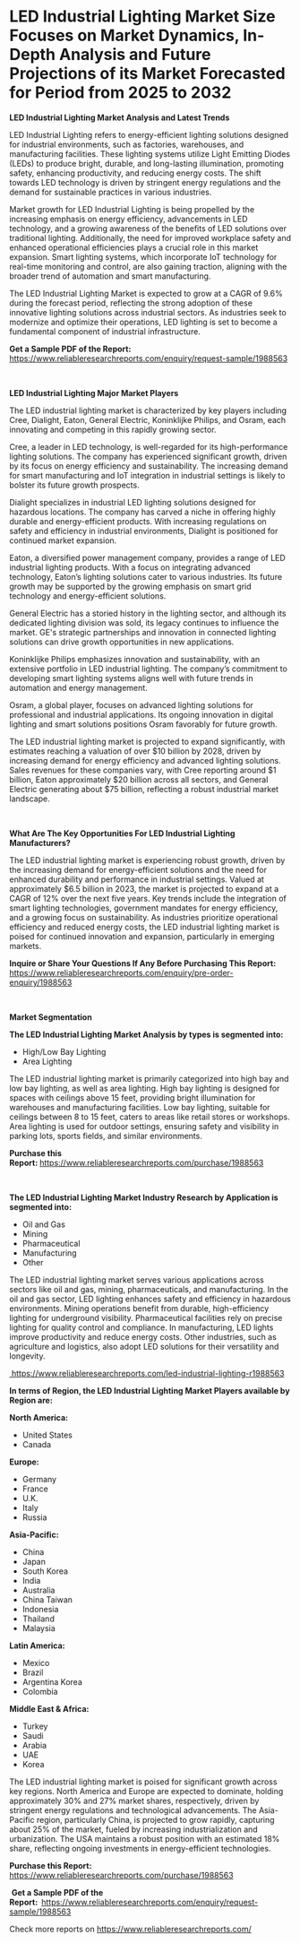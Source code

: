 <p><h1>LED Industrial Lighting Market Size Focuses on Market Dynamics, In-Depth Analysis and Future Projections of its Market Forecasted for Period from 2025 to 2032</h1></p><p><strong>LED Industrial Lighting Market Analysis and Latest Trends</strong></p>
<p><p>LED Industrial Lighting refers to energy-efficient lighting solutions designed for industrial environments, such as factories, warehouses, and manufacturing facilities. These lighting systems utilize Light Emitting Diodes (LEDs) to produce bright, durable, and long-lasting illumination, promoting safety, enhancing productivity, and reducing energy costs. The shift towards LED technology is driven by stringent energy regulations and the demand for sustainable practices in various industries.</p><p>Market growth for LED Industrial Lighting is being propelled by the increasing emphasis on energy efficiency, advancements in LED technology, and a growing awareness of the benefits of LED solutions over traditional lighting. Additionally, the need for improved workplace safety and enhanced operational efficiencies plays a crucial role in this market expansion. Smart lighting systems, which incorporate IoT technology for real-time monitoring and control, are also gaining traction, aligning with the broader trend of automation and smart manufacturing.</p><p>The LED Industrial Lighting Market is expected to grow at a CAGR of 9.6% during the forecast period, reflecting the strong adoption of these innovative lighting solutions across industrial sectors. As industries seek to modernize and optimize their operations, LED lighting is set to become a fundamental component of industrial infrastructure.</p></p>
<p><strong>Get a Sample PDF of the Report:&nbsp;</strong> <a href="https://www.reliableresearchreports.com/enquiry/request-sample/1988563?utm_campaign=2286&utm_medium=2&utm_source=Github&utm_content=ia&utm_term=06042025&utm_id=led-industrial-lighting">https://www.reliableresearchreports.com/enquiry/request-sample/1988563</a></p>
<p>&nbsp;</p>
<p><strong>LED Industrial Lighting Major Market Players</strong></p>
<p><p>The LED industrial lighting market is characterized by key players including Cree, Dialight, Eaton, General Electric, Koninklijke Philips, and Osram, each innovating and competing in this rapidly growing sector.</p><p>Cree, a leader in LED technology, is well-regarded for its high-performance lighting solutions. The company has experienced significant growth, driven by its focus on energy efficiency and sustainability. The increasing demand for smart manufacturing and IoT integration in industrial settings is likely to bolster its future growth prospects.</p><p>Dialight specializes in industrial LED lighting solutions designed for hazardous locations. The company has carved a niche in offering highly durable and energy-efficient products. With increasing regulations on safety and efficiency in industrial environments, Dialight is positioned for continued market expansion.</p><p>Eaton, a diversified power management company, provides a range of LED industrial lighting products. With a focus on integrating advanced technology, Eaton’s lighting solutions cater to various industries. Its future growth may be supported by the growing emphasis on smart grid technology and energy-efficient solutions.</p><p>General Electric has a storied history in the lighting sector, and although its dedicated lighting division was sold, its legacy continues to influence the market. GE's strategic partnerships and innovation in connected lighting solutions can drive growth opportunities in new applications.</p><p>Koninklijke Philips emphasizes innovation and sustainability, with an extensive portfolio in LED industrial lighting. The company’s commitment to developing smart lighting systems aligns well with future trends in automation and energy management.</p><p>Osram, a global player, focuses on advanced lighting solutions for professional and industrial applications. Its ongoing innovation in digital lighting and smart solutions positions Osram favorably for future growth.</p><p>The LED industrial lighting market is projected to expand significantly, with estimates reaching a valuation of over $10 billion by 2028, driven by increasing demand for energy efficiency and advanced lighting solutions. Sales revenues for these companies vary, with Cree reporting around $1 billion, Eaton approximately $20 billion across all sectors, and General Electric generating about $75 billion, reflecting a robust industrial market landscape.</p></p>
<p>&nbsp;</p>
<p><strong>What Are The Key Opportunities For LED Industrial Lighting Manufacturers?</strong></p>
<p><p>The LED industrial lighting market is experiencing robust growth, driven by the increasing demand for energy-efficient solutions and the need for enhanced durability and performance in industrial settings. Valued at approximately $6.5 billion in 2023, the market is projected to expand at a CAGR of 12% over the next five years. Key trends include the integration of smart lighting technologies, government mandates for energy efficiency, and a growing focus on sustainability. As industries prioritize operational efficiency and reduced energy costs, the LED industrial lighting market is poised for continued innovation and expansion, particularly in emerging markets.</p></p>
<p><strong>Inquire or Share Your Questions If Any Before Purchasing This Report:</strong> <a href="https://www.reliableresearchreports.com/enquiry/pre-order-enquiry/1988563?utm_campaign=2286&utm_medium=2&utm_source=Github&utm_content=ia&utm_term=06042025&utm_id=led-industrial-lighting">https://www.reliableresearchreports.com/enquiry/pre-order-enquiry/1988563</a></p>
<p>&nbsp;</p>
<p><strong>Market Segmentation</strong></p>
<p><strong>The LED Industrial Lighting Market Analysis by types is segmented into:</strong></p>
<p><ul><li>High/Low Bay Lighting</li><li>Area Lighting</li></ul></p>
<p><p>The LED industrial lighting market is primarily categorized into high bay and low bay lighting, as well as area lighting. High bay lighting is designed for spaces with ceilings above 15 feet, providing bright illumination for warehouses and manufacturing facilities. Low bay lighting, suitable for ceilings between 8 to 15 feet, caters to areas like retail stores or workshops. Area lighting is used for outdoor settings, ensuring safety and visibility in parking lots, sports fields, and similar environments.</p></p>
<p><strong>Purchase this Report:&nbsp;</strong><a href="https://www.reliableresearchreports.com/purchase/1988563?utm_campaign=2286&utm_medium=2&utm_source=Github&utm_content=ia&utm_term=06042025&utm_id=led-industrial-lighting">https://www.reliableresearchreports.com/purchase/1988563</a></p>
<p>&nbsp;</p>
<p><strong>The LED Industrial Lighting Market Industry Research by Application is segmented into:</strong></p>
<p><ul><li>Oil and Gas</li><li>Mining</li><li>Pharmaceutical</li><li>Manufacturing</li><li>Other</li></ul></p>
<p><p>The LED industrial lighting market serves various applications across sectors like oil and gas, mining, pharmaceuticals, and manufacturing. In the oil and gas sector, LED lighting enhances safety and efficiency in hazardous environments. Mining operations benefit from durable, high-efficiency lighting for underground visibility. Pharmaceutical facilities rely on precise lighting for quality control and compliance. In manufacturing, LED lights improve productivity and reduce energy costs. Other industries, such as agriculture and logistics, also adopt LED solutions for their versatility and longevity.</p></p>
<p><a href="https://www.reliableresearchreports.com/led-industrial-lighting-r1988563?utm_campaign=2286&utm_medium=2&utm_source=Github&utm_content=ia&utm_term=06042025&utm_id=led-industrial-lighting">&nbsp;https://www.reliableresearchreports.com/led-industrial-lighting-r1988563</a></p>
<p><strong>In terms of Region, the LED Industrial Lighting Market Players available by Region are:</strong></p>
<p>
    <p> <strong> North America: </strong>
        <ul>
            <li>United States</li>
            <li>Canada</li>
        </ul>
        </p> 
    <p> <strong> Europe: </strong>
        <ul>
            <li>Germany</li>
            <li>France</li>
            <li>U.K.</li>
            <li>Italy</li>
            <li>Russia</li>
        </ul>
        </p> 
    <p> <strong> Asia-Pacific: </strong>
        <ul>
            <li>China</li>
            <li>Japan</li>
            <li>South Korea</li>
            <li>India</li>
            <li>Australia</li>
            <li>China Taiwan</li>
            <li>Indonesia</li>
            <li>Thailand</li>
            <li>Malaysia</li>
        </ul>
        </p> 
    <p> <strong> Latin America: </strong>
        <ul>
            <li>Mexico</li>
            <li>Brazil</li>
            <li>Argentina Korea</li>
            <li>Colombia</li>
        </ul>
        </p> 
    <p> <strong> Middle East & Africa: </strong>
        <ul>
            <li>Turkey</li>
            <li>Saudi</li>
            <li>Arabia</li>
            <li>UAE</li>
            <li>Korea</li>
        </ul>
    </p>
    </p>
<p><p>The LED industrial lighting market is poised for significant growth across key regions. North America and Europe are expected to dominate, holding approximately 30% and 27% market shares, respectively, driven by stringent energy regulations and technological advancements. The Asia-Pacific region, particularly China, is projected to grow rapidly, capturing about 25% of the market, fueled by increasing industrialization and urbanization. The USA maintains a robust position with an estimated 18% share, reflecting ongoing investments in energy-efficient technologies.</p></p>
<p><strong>Purchase this Report: </strong><a href="https://www.reliableresearchreports.com/purchase/1988563?utm_campaign=2286&utm_medium=2&utm_source=Github&utm_content=ia&utm_term=06042025&utm_id=led-industrial-lighting">https://www.reliableresearchreports.com/purchase/1988563</a></p>
<p>&nbsp;<strong>Get a Sample PDF of the Report:&nbsp;&nbsp;</strong><a href="https://www.reliableresearchreports.com/enquiry/request-sample/1988563?utm_campaign=2286&utm_medium=2&utm_source=Github&utm_content=ia&utm_term=06042025&utm_id=led-industrial-lighting">https://www.reliableresearchreports.com/enquiry/request-sample/1988563</a></p>
<p><strong></strong></p>
<p>Check more reports on <a href="https://www.reliableresearchreports.com/?utm_campaign=2286&utm_medium=2&utm_source=Github&utm_content=ia&utm_term=06042025&utm_id=led-industrial-lighting">https://www.reliableresearchreports.com/</a></p>